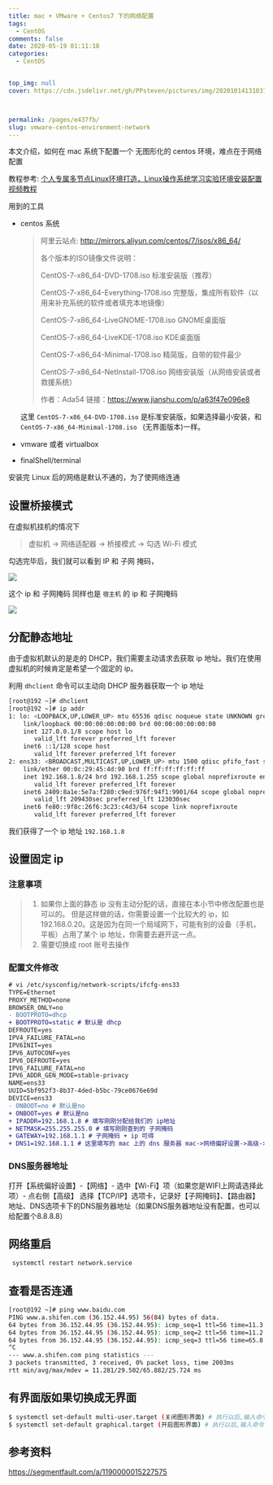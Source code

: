 ```yaml
---
title: mac + VMware + Centos7 下的网络配置
tags: 
  - CentOS
comments: false
date: 2020-05-19 01:11:18
categories: 
  - CentOS


top_img: null
cover: https://cdn.jsdelivr.net/gh/PPsteven/pictures/img/20201014131031.png



permalink: /pages/e437fb/
slug: vmware-centos-environment-network
---
```


本文介绍，如何在 mac 系统下配置一个 无图形化的 centos 环境，难点在于网络配置

教程参考:  [个人专属多节点Linux环境打造，Linux操作系统学习实验环境安装配置视频教程](https://www.bilibili.com/video/BV1bA411b7vs)

用到的工具

- centos 系统 

  > 阿里云站点: http://mirrors.aliyun.com/centos/7/isos/x86_64/
  >
  > 各个版本的ISO镜像文件说明：
  >
  > CentOS-7-x86_64-DVD-1708.iso        标准安装版（推荐）
  >
  > CentOS-7-x86_64-Everything-1708.iso    完整版，集成所有软件（以用来补充系统的软件或者填充本地镜像）
  >
  > CentOS-7-x86_64-LiveGNOME-1708.iso     GNOME桌面版  
  >
  > CentOS-7-x86_64-LiveKDE-1708.iso      KDE桌面版  
  >
  > CentOS-7-x86_64-Minimal-1708.iso      精简版，自带的软件最少
  >
  > CentOS-7-x86_64-NetInstall-1708.iso    网络安装版（从网络安装或者救援系统）
  >
  > 
  >
  > 作者：Ada54
  > 链接：https://www.jianshu.com/p/a63f47e096e8

  这里 `CentOS-7-x86_64-DVD-1708.iso` 是标准安装版，如果选择最小安装，和 `CentOS-7-x86_64-Minimal-1708.iso ` (无界面版本)一样。

- vmware 或者 virtualbox 

- finalShell/terminal

<!--more-->

安装完 Linux 后的网络是默认不通的，为了使网络连通

## 设置桥接模式

在虚拟机挂机的情况下

> 虚拟机 -> 网络适配器 -> 桥接模式 -> 勾选 Wi-Fi 模式

勾选完毕后，我们就可以看到 IP 和 子网 掩码，

![](https://cdn.jsdelivr.net/gh/PPsteven/pictures/img/20200519012620.png)

这个 ip 和 子网掩码 同样也是 `宿主机` 的 ip 和 子网掩码

![](https://cdn.jsdelivr.net/gh/PPsteven/pictures/img/20200519013251.png)



## 分配静态地址

由于虚拟机默认的是走的 DHCP，我们需要主动请求去获取 ip 地址。我们在使用虚拟机的时候肯定是希望一个固定的 ip。

利用 `dhclient` 命令可以主动向 DHCP 服务器获取一个 ip 地址

```bash
[root@192 ~]# dhclient
[root@192 ~]# ip addr
1: lo: <LOOPBACK,UP,LOWER_UP> mtu 65536 qdisc noqueue state UNKNOWN group default qlen 1000
    link/loopback 00:00:00:00:00:00 brd 00:00:00:00:00:00
    inet 127.0.0.1/8 scope host lo
       valid_lft forever preferred_lft forever
    inet6 ::1/128 scope host 
       valid_lft forever preferred_lft forever
2: ens33: <BROADCAST,MULTICAST,UP,LOWER_UP> mtu 1500 qdisc pfifo_fast state UP group default qlen 1000
    link/ether 00:0c:29:45:4d:90 brd ff:ff:ff:ff:ff:ff
    inet 192.168.1.8/24 brd 192.168.1.255 scope global noprefixroute ens33
       valid_lft forever preferred_lft forever
    inet6 2409:8a1e:5e7a:f280:c9ed:976f:94f1:9901/64 scope global noprefixroute dynamic 
       valid_lft 209430sec preferred_lft 123030sec
    inet6 fe80::9f8c:26f6:3c23:c4d3/64 scope link noprefixroute 
       valid_lft forever preferred_lft forever
```

我们获得了一个 ip 地址 `192.168.1.8`

## 设置固定 ip

### 注意事项

> 1. 如果你上面的静态 ip 没有主动分配的话，直接在本小节中修改配置也是可以的。
>    但是这样做的话，你需要设置一个比较大的 ip，如 192.168.0.20。这是因为在同一个局域网下，可能有别的设备（手机，平板）占用了某个 ip 地址，你需要去避开这一点。
> 2. 需要切换成 root 账号去操作

### 配置文件修改

```diff
# vi /etc/sysconfig/network-scripts/ifcfg-ens33 
TYPE=Ethernet
PROXY_METHOD=none 
BROWSER_ONLY=no
- BOOTPROTO=dhcp
+ BOOTPROTO=static # 默认是 dhcp
DEFROUTE=yes
IPV4_FAILURE_FATAL=no
IPV6INIT=yes
IPV6_AUTOCONF=yes
IPV6_DEFROUTE=yes
IPV6_FAILURE_FATAL=no
IPV6_ADDR_GEN_MODE=stable-privacy
NAME=ens33
UUID=5bf952f3-8b37-4ded-b5bc-79ce0676e69d
DEVICE=ens33
- ONBOOT=no # 默认是no
+ ONBOOT=yes # 默认是no
+ IPADDR=192.168.1.8 # 填写刚刚分配给我们的 ip地址
+ NETMASK=255.255.255.0 # 填写刚刚查到的 子网掩码
+ GATEWAY=192.168.1.1 # 子网掩码 + ip 可得
+ DNS1=192.168.1.1 # 这里填写的 mac 上的 dns 服务器 mac->网络偏好设置->高级->DNS 可以查到
```

### DNS服务器地址

打开【系统偏好设置】-【网络】- 选中【Wi-Fi】项（如果您是WIFI上网请选择此项）- 点右侧【高级】
选择【TCP/IP】选项卡，记录好【子网掩码】、【路由器】地址、DNS选项卡下的DNS服务器地址（如果DNS服务器地址没有配置，也可以给配置个8.8.8.8）



## 网络重启

```bash
 systemctl restart network.service
```

## 查看是否连通

```bash
[root@192 ~]# ping www.baidu.com
PING www.a.shifen.com (36.152.44.95) 56(84) bytes of data.
64 bytes from 36.152.44.95 (36.152.44.95): icmp_seq=1 ttl=56 time=11.3 ms
64 bytes from 36.152.44.95 (36.152.44.95): icmp_seq=2 ttl=56 time=11.2 ms
64 bytes from 36.152.44.95 (36.152.44.95): icmp_seq=3 ttl=56 time=65.8 ms
^C
--- www.a.shifen.com ping statistics ---
3 packets transmitted, 3 received, 0% packet loss, time 2003ms
rtt min/avg/max/mdev = 11.281/29.502/65.882/25.724 ms
```

## 有界面版如果切换成无界面

```bash
$ systemctl set-default multi-user.target (关闭图形界面) # 执行以后,输入命令 reboot 重启机器就可以
$ systemctl set-default graphical.target (开启图形界面) # 执行以后,输入命令 reboot 重启机器就可以
```



## 参考资料

https://segmentfault.com/a/1190000015227575